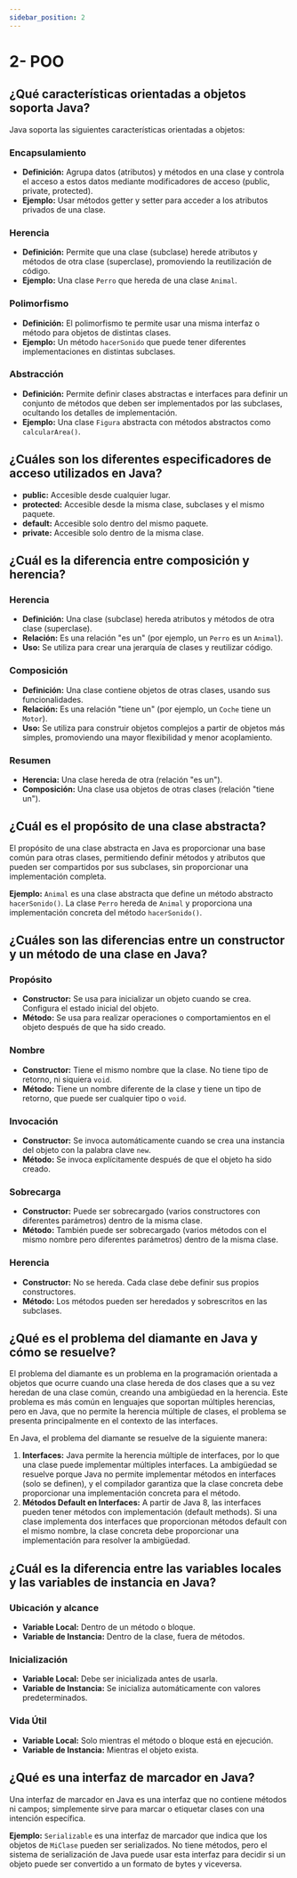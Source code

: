 ```yaml
---
sidebar_position: 2
---
```


# 2- POO

## ¿Qué características orientadas a objetos soporta Java?

Java soporta las siguientes características orientadas a objetos:

### Encapsulamiento
- **Definición:** Agrupa datos (atributos) y métodos en una clase y controla el acceso a estos datos mediante modificadores de acceso (public, private, protected).
- **Ejemplo:** Usar métodos getter y setter para acceder a los atributos privados de una clase.

### Herencia
- **Definición:** Permite que una clase (subclase) herede atributos y métodos de otra clase (superclase), promoviendo la reutilización de código.
- **Ejemplo:** Una clase `Perro` que hereda de una clase `Animal`.

### Polimorfismo
- **Definición:** El polimorfismo te permite usar una misma interfaz o método para objetos de distintas clases.
- **Ejemplo:** Un método `hacerSonido` que puede tener diferentes implementaciones en distintas subclases.

### Abstracción
- **Definición:** Permite definir clases abstractas e interfaces para definir un conjunto de métodos que deben ser implementados por las subclases, ocultando los detalles de implementación.
- **Ejemplo:** Una clase `Figura` abstracta con métodos abstractos como `calcularArea()`.

## ¿Cuáles son los diferentes especificadores de acceso utilizados en Java?

- **public:** Accesible desde cualquier lugar.
- **protected:** Accesible desde la misma clase, subclases y el mismo paquete.
- **default:** Accesible solo dentro del mismo paquete.
- **private:** Accesible solo dentro de la misma clase.

## ¿Cuál es la diferencia entre composición y herencia?

### Herencia
- **Definición:** Una clase (subclase) hereda atributos y métodos de otra clase (superclase).
- **Relación:** Es una relación "es un" (por ejemplo, un `Perro` es un `Animal`).
- **Uso:** Se utiliza para crear una jerarquía de clases y reutilizar código.

### Composición
- **Definición:** Una clase contiene objetos de otras clases, usando sus funcionalidades.
- **Relación:** Es una relación "tiene un" (por ejemplo, un `Coche` tiene un `Motor`).
- **Uso:** Se utiliza para construir objetos complejos a partir de objetos más simples, promoviendo una mayor flexibilidad y menor acoplamiento.

### Resumen
- **Herencia:** Una clase hereda de otra (relación "es un").
- **Composición:** Una clase usa objetos de otras clases (relación "tiene un").

## ¿Cuál es el propósito de una clase abstracta?

El propósito de una clase abstracta en Java es proporcionar una base común para otras clases, permitiendo definir métodos y atributos que pueden ser compartidos por sus subclases, sin proporcionar una implementación completa. 

**Ejemplo:** `Animal` es una clase abstracta que define un método abstracto `hacerSonido()`. La clase `Perro` hereda de `Animal` y proporciona una implementación concreta del método `hacerSonido()`.

## ¿Cuáles son las diferencias entre un constructor y un método de una clase en Java?

### Propósito
- **Constructor:** Se usa para inicializar un objeto cuando se crea. Configura el estado inicial del objeto.
- **Método:** Se usa para realizar operaciones o comportamientos en el objeto después de que ha sido creado.

### Nombre
- **Constructor:** Tiene el mismo nombre que la clase. No tiene tipo de retorno, ni siquiera `void`.
- **Método:** Tiene un nombre diferente de la clase y tiene un tipo de retorno, que puede ser cualquier tipo o `void`.

### Invocación
- **Constructor:** Se invoca automáticamente cuando se crea una instancia del objeto con la palabra clave `new`.
- **Método:** Se invoca explícitamente después de que el objeto ha sido creado.

### Sobrecarga
- **Constructor:** Puede ser sobrecargado (varios constructores con diferentes parámetros) dentro de la misma clase.
- **Método:** También puede ser sobrecargado (varios métodos con el mismo nombre pero diferentes parámetros) dentro de la misma clase.

### Herencia
- **Constructor:** No se hereda. Cada clase debe definir sus propios constructores.
- **Método:** Los métodos pueden ser heredados y sobrescritos en las subclases.

## ¿Qué es el problema del diamante en Java y cómo se resuelve?

El problema del diamante es un problema en la programación orientada a objetos que ocurre cuando una clase hereda de dos clases que a su vez heredan de una clase común, creando una ambigüedad en la herencia. Este problema es más común en lenguajes que soportan múltiples herencias, pero en Java, que no permite la herencia múltiple de clases, el problema se presenta principalmente en el contexto de las interfaces.

En Java, el problema del diamante se resuelve de la siguiente manera:
1. **Interfaces:** Java permite la herencia múltiple de interfaces, por lo que una clase puede implementar múltiples interfaces. La ambigüedad se resuelve porque Java no permite implementar métodos en interfaces (solo se definen), y el compilador garantiza que la clase concreta debe proporcionar una implementación concreta para el método.
2. **Métodos Default en Interfaces:** A partir de Java 8, las interfaces pueden tener métodos con implementación (default methods). Si una clase implementa dos interfaces que proporcionan métodos default con el mismo nombre, la clase concreta debe proporcionar una implementación para resolver la ambigüedad.

## ¿Cuál es la diferencia entre las variables locales y las variables de instancia en Java?

### Ubicación y alcance
- **Variable Local:** Dentro de un método o bloque.
- **Variable de Instancia:** Dentro de la clase, fuera de métodos.

### Inicialización
- **Variable Local:** Debe ser inicializada antes de usarla.
- **Variable de Instancia:** Se inicializa automáticamente con valores predeterminados.

### Vida Útil
- **Variable Local:** Solo mientras el método o bloque está en ejecución.
- **Variable de Instancia:** Mientras el objeto exista.

## ¿Qué es una interfaz de marcador en Java?

Una interfaz de marcador en Java es una interfaz que no contiene métodos ni campos; simplemente sirve para marcar o etiquetar clases con una intención específica.

**Ejemplo:** `Serializable` es una interfaz de marcador que indica que los objetos de `MiClase` pueden ser serializados. No tiene métodos, pero el sistema de serialización de Java puede usar esta interfaz para decidir si un objeto puede ser convertido a un formato de bytes y viceversa.
